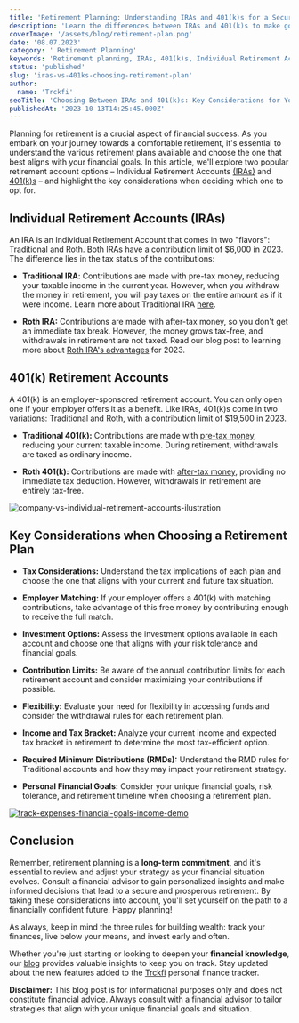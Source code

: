 ```yaml
---
title: 'Retirement Planning: Understanding IRAs and 401(k)s for a Secure Future'
description: 'Learn the differences between IRAs and 401(k)s to make good choices for retirement. Understand tax implications, contribution limits, and employer benefits.'
coverImage: '/assets/blog/retirement-plan.png'
date: '08.07.2023'
category: ' Retirement Planning'
keywords: 'Retirement planning, IRAs, 401(k)s, Individual Retirement Accounts, Traditional IRA, Roth IRA, Traditional 401(k), Roth 401(k), Tax benefits, Retirement accounts, Financial security, Retirement strategy, Financial goals, Investment options, Contribution limits, Employer matching, Tax implications, Withdrawal rules, RMDs, Financial advisor'
status: 'published'
slug: 'iras-vs-401ks-choosing-retirement-plan'
author:
  name: 'Trckfi'
seoTitle: 'Choosing Between IRAs and 401(k)s: Key Considerations for Your Retirement Plan'
publishedAt: '2023-10-13T14:25:45.000Z'
---
```


Planning for retirement is a crucial aspect of financial success. As you embark on your journey towards a comfortable retirement, it's essential to understand the various retirement plans available and choose the one that best aligns with your financial goals. In this article, we'll explore two popular retirement account options – Individual Retirement Accounts [(IRAs)](/blog/types-of-ira-investing) and [401(k)s](/blog/401k-retirement-plans-guide-for-smart-saving) – and highlight the key considerations when deciding which one to opt for.

## Individual Retirement Accounts (IRAs)

An IRA is an Individual Retirement Account that comes in two "flavors": Traditional and Roth. Both IRAs have a contribution limit of $6,000 in 2023. The difference lies in the tax status of the contributions:

- **Traditional IRA**: Contributions are made with pre-tax money, reducing your taxable income in the current year. However, when you withdraw the money in retirement, you will pay taxes on the entire amount as if it were income. Learn more about Traditional IRA [here](/blog/traditional-ira-guide-tax-advantaged-retirement).

- **Roth IRA:** Contributions are made with after-tax money, so you don't get an immediate tax break. However, the money grows tax-free, and withdrawals in retirement are not taxed. Read our blog post to learning more about [Roth IRA's advantages](/blog/roth-ira-advantage-2023) for 2023.

## 401(k) Retirement Accounts

A 401(k) is an employer-sponsored retirement account. You can only open one if your employer offers it as a benefit. Like IRAs, 401(k)s come in two variations: Traditional and Roth, with a contribution limit of $19,500 in 2023.

- **Traditional 401(k):** Contributions are made with [pre-tax money](/blog/traditional-401k-plan), reducing your current taxable income. During retirement, withdrawals are taxed as ordinary income.

- **Roth 401(k):** Contributions are made with [after-tax money](/blog/roth-401k-plans), providing no immediate tax deduction. However, withdrawals in retirement are entirely tax-free.

![company-vs-individual-retirement-accounts-ilustration](/images/home--6--kwNT.png)

## Key Considerations when Choosing a Retirement Plan

- **Tax Considerations:** Understand the tax implications of each plan and choose the one that aligns with your current and future tax situation.

- **Employer Matching:** If your employer offers a 401(k) with matching contributions, take advantage of this free money by contributing enough to receive the full match.

- **Investment Options:** Assess the investment options available in each account and choose one that aligns with your risk tolerance and financial goals.

- **Contribution Limits:** Be aware of the annual contribution limits for each retirement account and consider maximizing your contributions if possible.

- **Flexibility:** Evaluate your need for flexibility in accessing funds and consider the withdrawal rules for each retirement plan.

- **Income and Tax Bracket:** Analyze your current income and expected tax bracket in retirement to determine the most tax-efficient option.

- **Required Minimum Distributions (RMDs):** Understand the RMD rules for Traditional accounts and how they may impact your retirement strategy.

- **Personal Financial Goals:** Consider your unique financial goals, risk tolerance, and retirement timeline when choosing a retirement plan.

[![track-expenses-financial-goals-income-demo](/images/home--8--Q1Mj.png)](/pricing)

## Conclusion

Remember, retirement planning is a **long-term commitment**, and it's essential to review and adjust your strategy as your financial situation evolves. Consult a financial advisor to gain personalized insights and make informed decisions that lead to a secure and prosperous retirement. By taking these considerations into account, you'll set yourself on the path to a financially confident future. Happy planning!

As always, keep in mind the three rules for building wealth: track your finances, live below your means, and invest early and often.

Whether you're just starting or looking to deepen your **financial knowledge**, our [blog](/blog) provides valuable insights to keep you on track. Stay updated about the new features added to the [Trckfi](/) personal finance tracker.

**Disclaimer:** This blog post is for informational purposes only and does not constitute financial advice. Always consult with a financial advisor to tailor strategies that align with your unique financial goals and situation.

